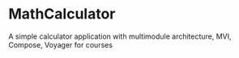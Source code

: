 # MathCalculator
A simple calculator application with multimodule architecture, MVI, Compose, Voyager for courses

